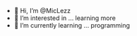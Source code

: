 - 👋 Hi, I’m @MicLezz
- 👀 I’m interested in ... learning more 
- 🌱 I’m currently learning ... programming

<!---
MicLezz/MicLezz is a ✨ special ✨ repository because its `README.md` (this file) appears on your GitHub profile.
You can click the Preview link to take a look at your changes.
--->

